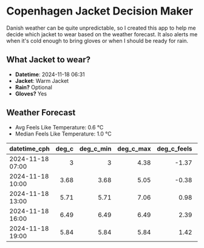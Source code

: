 
# Copenhagen Jacket Decision Maker

Danish weather can be quite unpredictable, so I created this app to help me decide which jacket to wear based on the weather forecast. 
It also alerts me when it's cold enough to bring gloves or when I should be ready for rain.

## What Jacket to wear?

- **Datetime**: 2024-11-18 06:31
- **Jacket**: Warm Jacket
- **Rain?** Optional
- **Gloves?** Yes

## Weather Forecast
- Avg Feels Like Temperature: 0.6 °C
- Median Feels Like Temperature: 1.0 °C

| datetime_cph     |   deg_c |   deg_c_min |   deg_c_max |   deg_c_feels | weather   | wind   | rain   |
|:-----------------|--------:|------------:|------------:|--------------:|:----------|:-------|:-------|
| 2024-11-18 07:00 |    3    |        3    |        4.38 |         -1.37 | Clouds    | Medium | None   |
| 2024-11-18 10:00 |    3.68 |        3.68 |        5.05 |         -0.38 | Clouds    | Medium | None   |
| 2024-11-18 13:00 |    5.71 |        5.71 |        7.06 |          0.98 | Rain      | High   | Low    |
| 2024-11-18 16:00 |    6.49 |        6.49 |        6.49 |          2.39 | Rain      | High   | Low    |
| 2024-11-18 19:00 |    5.84 |        5.84 |        5.84 |          1.42 | Clouds    | High   | None   |
        